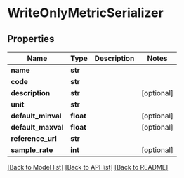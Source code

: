 # WriteOnlyMetricSerializer

## Properties
Name | Type | Description | Notes
------------ | ------------- | ------------- | -------------
**name** | **str** |  | 
**code** | **str** |  | 
**description** | **str** |  | [optional] 
**unit** | **str** |  | 
**default_minval** | **float** |  | [optional] 
**default_maxval** | **float** |  | [optional] 
**reference_url** | **str** |  | 
**sample_rate** | **int** |  | [optional] 

[[Back to Model list]](../README.md#documentation-for-models) [[Back to API list]](../README.md#documentation-for-api-endpoints) [[Back to README]](../README.md)

